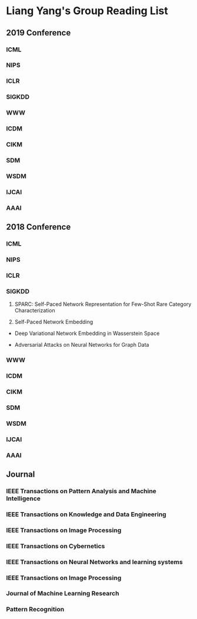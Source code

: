 # Liang Yang's Group Reading List

## 2019 Conference

### ICML

### NIPS

### ICLR

### SIGKDD

### WWW

### ICDM

### CIKM

### SDM

### WSDM

### IJCAI

### AAAI


## 2018 Conference

### ICML

### NIPS

### ICLR

### SIGKDD
1. SPARC: Self-Paced Network Representation for Few-Shot Rare Category Characterization

1. Self-Paced Network Embedding

* Deep Variational Network Embedding in Wasserstein Space

* Adversarial Attacks on Neural Networks for Graph Data


### WWW

### ICDM

### CIKM

### SDM

### WSDM

### IJCAI

### AAAI


## Journal

### IEEE Transactions on Pattern Analysis and Machine Intelligence


### IEEE Transactions on Knowledge and Data Engineering


### IEEE Transactions on Image Processing


### IEEE Transactions on Cybernetics


### IEEE Transactions on Neural Networks and learning systems


### IEEE Transactions on Image Processing


### Journal of Machine Learning Research


### Pattern Recognition